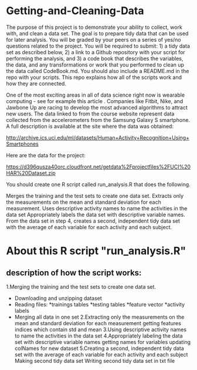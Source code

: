 # Getting-and-Cleaning-Data

The purpose of this project is to demonstrate your ability to collect, work with, and clean a data set. The goal is to prepare tidy data that can be used for later analysis. You will be graded by your peers on a series of yes/no questions related to the project. You will be required to submit: 1) a tidy data set as described below, 2) a link to a Github repository with your script for performing the analysis, and 3) a code book that describes the variables, the data, and any transformations or work that you performed to clean up the data called CodeBook.md. You should also include a README.md in the repo with your scripts. This repo explains how all of the scripts work and how they are connected.

One of the most exciting areas in all of data science right now is wearable computing - see for example this article . Companies like Fitbit, Nike, and Jawbone Up are racing to develop the most advanced algorithms to attract new users. The data linked to from the course website represent data collected from the accelerometers from the Samsung Galaxy S smartphone. A full description is available at the site where the data was obtained:

http://archive.ics.uci.edu/ml/datasets/Human+Activity+Recognition+Using+Smartphones

Here are the data for the project:

https://d396qusza40orc.cloudfront.net/getdata%2Fprojectfiles%2FUCI%20HAR%20Dataset.zip

You should create one R script called run_analysis.R that does the following.

Merges the training and the test sets to create one data set.
Extracts only the measurements on the mean and standard deviation for each measurement.
Uses descriptive activity names to name the activities in the data set
Appropriately labels the data set with descriptive variable names.
From the data set in step 4, creates a second, independent tidy data set with the average of each variable for each activity and each subject.

# About this R script "run_analysis.R"
## description of how the script works:

1.Merging the training and the test sets to create one data set.
* Downloading and unzipping dataset
* Reading files:
*trainings tables
*testing tables
*feature vector
*activity labels
* Merging all data in one set
2.Extracting only the measurements on the mean and standard deviation for each measurement
getting features indices which contain std and mean
3.Using descriptive activity names to name the activities in the data set
4.Appropriately labeling the data set with descriptive variable names
getting names for variables
updating colNames for new dataset
5.Creating a second, independent tidy data set with the average of each variable for each activity and each subject
Making second tidy data set
Writing second tidy data set in txt file
